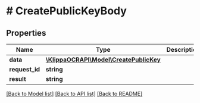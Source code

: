 # # CreatePublicKeyBody

## Properties

Name | Type | Description | Notes
------------ | ------------- | ------------- | -------------
**data** | [**\KlippaOCRAPI\Model\CreatePublicKey**](CreatePublicKey.md) |  | [optional] 
**request_id** | **string** |  | [optional] 
**result** | **string** |  | [optional] 

[[Back to Model list]](../../README.md#documentation-for-models) [[Back to API list]](../../README.md#documentation-for-api-endpoints) [[Back to README]](../../README.md)


